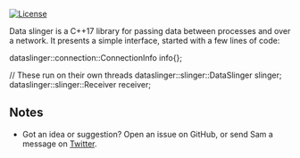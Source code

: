 [![License](https://img.shields.io/badge/License-GPL%20v3-blue.svg?style=flat-square)](https://github.com/Tw1ddle/dataslinger/lib/dataslinger/blob/master/LICENSE)

Data slinger is a C++17 library for passing data between processes and over a network. It presents a simple interface, started with a few lines of code:

dataslinger::connection::ConnectionInfo info{};

// These run on their own threads
dataslinger::slinger::DataSlinger slinger;
dataslinger::slinger::Receiver receiver;


## Notes
 * Got an idea or suggestion? Open an issue on GitHub, or send Sam a message on [Twitter](https://twitter.com/Sam_Twidale).